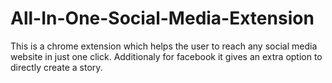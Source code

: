 # All-In-One-Social-Media-Extension
This is a chrome extension which helps the user to reach any social media website in just one click. Additionaly for facebook it gives an extra option to directly create a story. 

